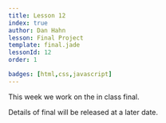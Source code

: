 ```yaml
---
title: Lesson 12
index: true
author: Dan Hahn
lesson: Final Project
template: final.jade
lessonId: 12
order: 1

badges: [html,css,javascript]
---
```


This week we work on the in class final.

<span class="more"></span>

Details of final will be released at a later date.
